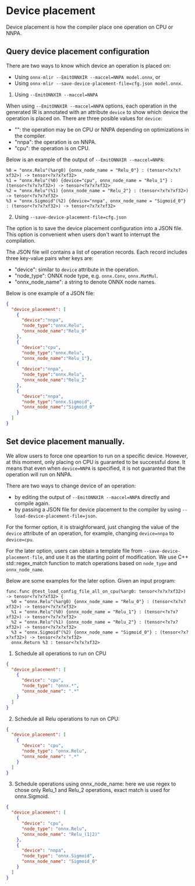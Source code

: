 <!--- SPDX-License-Identifier: Apache-2.0 -->

# Device placement

Device placement is how the compiler place one operation on CPU or NNPA.

## Query device placement configuration

There are two ways to know which device an operation is placed on:
- Using `onnx-mlir --EmitONNXIR --maccel=NNPA model.onnx`, or
- Using `onnx-mlir --save-device-placement-file=cfg.json model.onnx`.
 
1. Using `--EmitONNXIR --maccel=NNPA`

When using `--EmitONNXIR --maccel=NNPA` options, each operation in the generated IR is annotated with an attribute `device` to show which device the operation is placed on. There are three posible values for `device`:
- "": the operation may be on CPU or NNPA depending on optimizations in the compiler. 
- "nnpa": the operation is on NNPA.
- "cpu": the operation is on CPU.

Below is an example of the output of `--EmitONNXIR --maccel=NNPA`:
```mlir
%0 = "onnx.Relu"(%arg0) {onnx_node_name = "Relu_0"} : (tensor<?x?x?xf32>) -> tensor<?x?x?xf32>
%1 = "onnx.Relu"(%0) {device="cpu", onnx_node_name = "Relu_1"} : (tensor<?x?x?xf32>) -> tensor<?x?x?xf32>
%2 = "onnx.Relu"(%1) {onnx_node_name = "Relu_2"} : (tensor<?x?x?xf32>) -> tensor<?x?x?xf32>
%3 = "onnx.Sigmoid"(%2) {device="nnpa", onnx_node_name = "Sigmoid_0"} : (tensor<?x?x?xf32>) -> tensor<?x?x?xf32>
```

2. Using `--save-device-placement-file=cfg.json`

The option is to save the device placement configuration into a JSON file. This option is convenient when users don't want to interrupt the compilation.

The JSON file will contains a list of operation records. Each record includes three key-value pairs wher keys are: 
- "device": similar to `device` attribute in the operation.
- "node_type": ONNX node type, e.g. `onnx.Conv`, `onnx.MatMul`.
- "onnx_node_name": a string to denote ONNX node names.

Below is one example of a JSON file:
```json
{
  "device_placement": [
    {
      "device":"nnpa",
      "node_type":"onnx.Relu",
      "onnx_node_name":"Relu_0"
    },
    {
      "device":"cpu",
      "node_type":"onnx.Relu",
      "onnx_node_name":"Relu_1"},
    {
      "device":"nnpa",
      "node_type":"onnx.Relu",
      "onnx_node_name":"Relu_2"
    },
    {
      "device":"nnpa",
      "node_type":"onnx.Sigmoid",
      "onnx_node_name":"Sigmoid_0"
    }
  ]
}
```

## Set device placement manually.

We allow users to force one opeartion to run on a specific device. However, at this moment, only placing on CPU is guaranted to be successful done. It means that even when `device=NNPA` is specified, it is not guaranted that the operation will run on NNPA. 

There are two ways to change device of an operation:
- by editing the output of `--EmitONNXIR --maccel=NNPA` directly and compile again.
- by passing a JSON file for device placement to the compiler by using `--load-device-placement-file=json`.

For the former option, it is straighforward, just changing the value of the `device` attribute of an operation, for example, changing `device=nnpa` to `device=cpu`.

For the later option, users can obtain a template file from `--save-device-placement-file`, and use it as the starting point of modification.
We use C++ std::regex_match function to match operations based on `node_type` and `onnx_node_name`.

Below are some examples for the later option. Given an input program:
```mlir
func.func @test_load_config_file_all_on_cpu(%arg0: tensor<?x?x?xf32>) -> tensor<?x?x?xf32> {
  %0 = "onnx.Relu"(%arg0) {onnx_node_name = "Relu_0"} : (tensor<?x?x?xf32>) -> tensor<?x?x?xf32>
  %1 = "onnx.Relu"(%0) {onnx_node_name = "Relu_1"} : (tensor<?x?x?xf32>) -> tensor<?x?x?xf32>
  %2 = "onnx.Relu"(%1) {onnx_node_name = "Relu_2"} : (tensor<?x?x?xf32>) -> tensor<?x?x?xf32>
  %3 = "onnx.Sigmoid"(%2) {onnx_node_name = "Sigmoid_0"} : (tensor<?x?x?xf32>) -> tensor<?x?x?xf32>
  onnx.Return %3 : tensor<?x?x?xf32>
```

1. Schedule all operations to run on CPU
```json
{
  "device_placement": [
    {
      "device": "cpu",
      "node_type": "onnx.*",
      "onnx_node_name": ".*"
    }
  ]
}
```

2. Schedule all Relu operations to run on CPU:
```json
{
  "device_placement": [
    {
      "device": "cpu",
      "node_type": "onnx.Relu",
      "onnx_node_name": ".*"
    }
  ]
}
```
3.  Schedule operations using onnx_node_name: here we use regex to chose only Relu_1 and Relu_2 operations, exact match is used for onnx.Sigmoid.
```json
{
  "device_placement": [
    {
      "device": "cpu",
      "node_type": "onnx.Relu",
      "onnx_node_name": "Relu_(1|2)"
    },
    {
      "device": "nnpa",
      "node_type": "onnx.Sigmoid",
      "onnx_node_name": "Sigmoid_0"
    }
  ]
}
```
